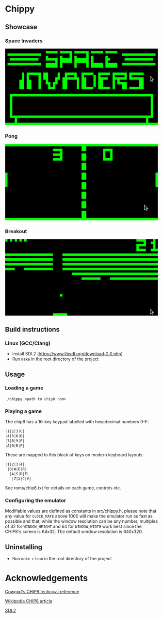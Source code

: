 # Chippy

## Showcase
### Space Invaders
![image of space invaders game](pix/invaders.png)
### Pong
![image of pong game](pix/pong.png)
### Breakout
![image of breakout game](pix/breakout.png)

## Build instructions
### Linux (GCC/Clang)
- Install SDL2 (https://www.libsdl.org/download-2.0.php)
- Run `make` in the root directory of the project

## Usage
### Loading a game
`./chippy <path to chip8 rom>`
### Playing a game
The chip8 has a 16-key keypad labelled
with hexadecimal numbers 0-F:
```
|1|2|3|C|
|4|5|6|D|
|7|8|9|E|
|A|0|B|F|
```
These are mapped to this block of keys on modern keyboard layouts:
```
|1|2|3|4|
 |Q|W|E|R|
  |A|S|D|F|
   |Z|X|C|V|
```
See roms/chip8.txt for details on each game, controls etc.

### Configuring the emulator
Modifiable values are defined as constants in src/chippy.h,
please note that any value for `CLOCK_RATE` above 1000 will make the
emulator run as fast as possible and that, while the window resolution
can be any number, multiples of 32 for `WINDOW_HEIGHT` and 64 for
`WINDOW_WIDTH` work best since the CHIP8's screen is 64x32.
The default window resolution is 640x320.

## Uninstalling
- Run `make clean` in the root directory of the project

# Acknowledgements
[Cowgod's CHIP8 technical reference](http://devernay.free.fr/hacks/chip8/C8TECH10.HTM)

[Wikipedia CHIP8 article](https://en.wikipedia.org/wiki/CHIP-8)

[SDL2](https://www.libsdl.org/)
